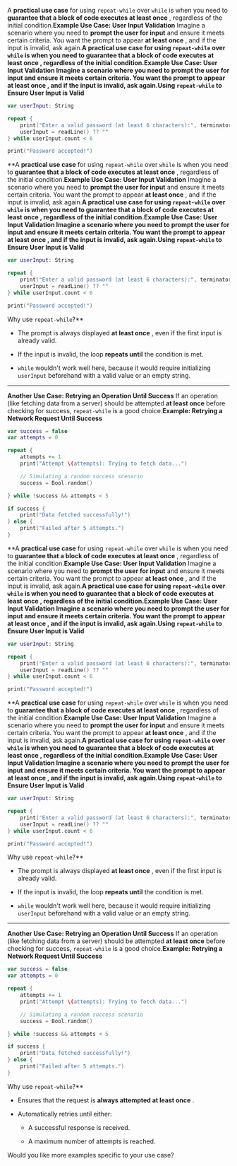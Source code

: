 A **practical use case**  for using `repeat-while` over `while` is when you need to **guarantee that a block of code executes at least once** , regardless of the initial condition.**Example Use Case: User Input Validation** Imagine a scenario where you need to **prompt the user for input**  and ensure it meets certain criteria. You want the prompt to appear **at least once** , and if the input is invalid, ask again.**A **practical use case**  for using `repeat-while` over `while` is when you need to **guarantee that a block of code executes at least once** , regardless of the initial condition.**Example Use Case: User Input Validation** Imagine a scenario where you need to **prompt the user for input**  and ensure it meets certain criteria. You want the prompt to appear **at least once** , and if the input is invalid, ask again.Using `repeat-while` to Ensure User Input is Valid** 

```swift
var userInput: String

repeat {
    print("Enter a valid password (at least 6 characters):", terminator: " ")
    userInput = readLine() ?? ""
} while userInput.count < 6

print("Password accepted!")
```
**A **practical use case**  for using `repeat-while` over `while` is when you need to **guarantee that a block of code executes at least once** , regardless of the initial condition.**Example Use Case: User Input Validation** Imagine a scenario where you need to **prompt the user for input**  and ensure it meets certain criteria. You want the prompt to appear **at least once** , and if the input is invalid, ask again.**A **practical use case**  for using `repeat-while` over `while` is when you need to **guarantee that a block of code executes at least once** , regardless of the initial condition.**Example Use Case: User Input Validation** Imagine a scenario where you need to **prompt the user for input**  and ensure it meets certain criteria. You want the prompt to appear **at least once** , and if the input is invalid, ask again.Using `repeat-while` to Ensure User Input is Valid** 

```swift
var userInput: String

repeat {
    print("Enter a valid password (at least 6 characters):", terminator: " ")
    userInput = readLine() ?? ""
} while userInput.count < 6

print("Password accepted!")
```
Why use `repeat-while`?**  
- The prompt is always displayed **at least once** , even if the first input is already valid.
 
- If the input is invalid, the loop **repeats until**  the condition is met.
 
- `while` wouldn't work well here, because it would require initializing `userInput` beforehand with a valid value or an empty string.


---

**Another Use Case: Retrying an Operation Until Success** If an operation (like fetching data from a server) should be attempted **at least once**  before checking for success, `repeat-while` is a good choice.**Example: Retrying a Network Request Until Success** 

```swift
var success = false
var attempts = 0

repeat {
    attempts += 1
    print("Attempt \(attempts): Trying to fetch data...")

    // Simulating a random success scenario
    success = Bool.random()

} while !success && attempts < 5

if success {
    print("Data fetched successfully!")
} else {
    print("Failed after 5 attempts.")
}
```
**A **practical use case**  for using `repeat-while` over `while` is when you need to **guarantee that a block of code executes at least once** , regardless of the initial condition.**Example Use Case: User Input Validation** Imagine a scenario where you need to **prompt the user for input**  and ensure it meets certain criteria. You want the prompt to appear **at least once** , and if the input is invalid, ask again.**A **practical use case**  for using `repeat-while` over `while` is when you need to **guarantee that a block of code executes at least once** , regardless of the initial condition.**Example Use Case: User Input Validation** Imagine a scenario where you need to **prompt the user for input**  and ensure it meets certain criteria. You want the prompt to appear **at least once** , and if the input is invalid, ask again.Using `repeat-while` to Ensure User Input is Valid** 

```swift
var userInput: String

repeat {
    print("Enter a valid password (at least 6 characters):", terminator: " ")
    userInput = readLine() ?? ""
} while userInput.count < 6

print("Password accepted!")
```
**A **practical use case**  for using `repeat-while` over `while` is when you need to **guarantee that a block of code executes at least once** , regardless of the initial condition.**Example Use Case: User Input Validation** Imagine a scenario where you need to **prompt the user for input**  and ensure it meets certain criteria. You want the prompt to appear **at least once** , and if the input is invalid, ask again.**A **practical use case**  for using `repeat-while` over `while` is when you need to **guarantee that a block of code executes at least once** , regardless of the initial condition.**Example Use Case: User Input Validation** Imagine a scenario where you need to **prompt the user for input**  and ensure it meets certain criteria. You want the prompt to appear **at least once** , and if the input is invalid, ask again.Using `repeat-while` to Ensure User Input is Valid** 

```swift
var userInput: String

repeat {
    print("Enter a valid password (at least 6 characters):", terminator: " ")
    userInput = readLine() ?? ""
} while userInput.count < 6

print("Password accepted!")
```
Why use `repeat-while`?**  
- The prompt is always displayed **at least once** , even if the first input is already valid.
 
- If the input is invalid, the loop **repeats until**  the condition is met.
 
- `while` wouldn't work well here, because it would require initializing `userInput` beforehand with a valid value or an empty string.


---

**Another Use Case: Retrying an Operation Until Success** If an operation (like fetching data from a server) should be attempted **at least once**  before checking for success, `repeat-while` is a good choice.**Example: Retrying a Network Request Until Success** 

```swift
var success = false
var attempts = 0

repeat {
    attempts += 1
    print("Attempt \(attempts): Trying to fetch data...")

    // Simulating a random success scenario
    success = Bool.random()

} while !success && attempts < 5

if success {
    print("Data fetched successfully!")
} else {
    print("Failed after 5 attempts.")
}
```
Why use `repeat-while`?**  
- Ensures that the request is **always attempted at least once** .
 
- Automatically retries until either:
  - A successful response is received.

  - A maximum number of attempts is reached.

Would you like more examples specific to your use case?
